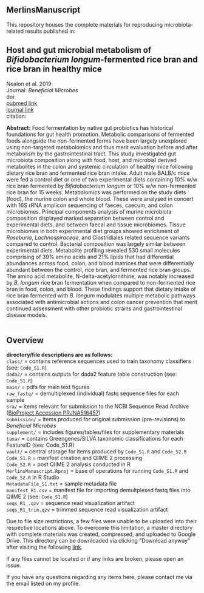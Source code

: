 ## MerlinsManuscript
This repository houses the complete materials for reproducing microbiota-related results published in: <br/>

## Host and gut microbial metabolism of *Bifidobacterium longum*-fermented rice bran and rice bran in healthy mice <br/>
Nealon et al. 2019 <br/>
Journal: *Beneficial Microbes* <br/>
doi: <br/>
[pubmed link](https://github.com/kdprkr/MerlinsManuscript) <br/>
[journal link](https://github.com/kdprkr/MerlinsManuscript) <br/>
citation: <br/>

**Abstract:** Food fermentation by native gut probiotics has historical foundations for gut health promotion. Metabolic comparisons of fermented foods alongside the non-fermented forms have been largely unexplored using non-targeted metabolomics and thus merit evaluation before and after metabolism by the gastrointestinal tract. This study investigated gut microbiota composition along with food, host, and microbial derived metabolites in the colon and systemic circulation of healthy mice following dietary rice bran and fermented rice bran intake. Adult male BALB/c mice were fed a control diet or one of two experimental diets containing 10% w/w rice bran fermented by *Bifidobacterium longum* or 10% w/w non-fermented rice bran for 15 weeks. Metabolomics was performed on the study diets (food), the murine colon and whole blood. These were analysed in concert with 16S rRNA amplicon sequencing of faeces, caecum, and colon microbiomes. Principal components analysis of murine microbiota composition displayed marked separation between control and experimental diets, and between faecal and tissue microbiomes. Tissue microbiomes in both experimental diet groups showed enrichment of *Roseburia*, *Lachnospiraceae*, and Clostridiales related sequence variants compared to control. Bacterial composition was largely similar between experimental diets. Metabolite profiling revealed 530 small molecules comprising of 39% amino acids and 21% lipids that had differential abundances across food, colon, and blood matrices that were differentially abundant between the control, rice bran, and fermented rice bran groups. The amino acid metabolite, N-delta-acetylornithine, was notably increased by *B. longum* rice bran fermentation when compared to non-fermented rice bran in food, colon, and blood. These findings support that dietary intake of rice bran fermented with *B. longum* modulates multiple metabolic pathways associated with antimicrobial actions and colon cancer prevention that merit continued assessment with other probiotic strains and gastrointestinal disease models. <br/>
<br/>

## Overview <br/>
**directory/file descriptions are as follows:** <br/>
`class/` = contains reference sequences used to train taxonomy classifiers (see: `Code_S1.R`) <br/>
`dada2/` = contains outputs for dada2 feature table construction (see: `Code_S1.R`) <br/>
`main/` = pdfs for main text figures <br/>
`raw_fastq/` = demultiplexed (individual) fastq sequence files for each sample <br/>
`sra/` = items relevant for submission to the NCBI Sequence Read Archive ([BioProject Accession PRJNA516457](https://www.ncbi.nlm.nih.gov/bioproject/?term=PRJNA516457)) <br/>
`submission/` = items produced for original submission (pre-revisions) to *Beneficial Microbes* <br/>
`supplement/` = includes figures/tables/files for supplementary materials <br/>
`taxa/` = contains Greengenes/SILVA taxonomic classifications for each FeatureID (see: Code_S1.R) <br/>
`vault/` = central storage for items produced by `Code_S1.R` and `Code_S2.R` <br/>
`Code_S1.R` = manifest creation and QIIME 2 processing <br/>
`Code_S2.R` = post QIIME 2 analysis conducted in R <br/>
`MerlinsManuscript.Rproj` = base of operations for running `Code_S1.R` and `Code_S2.R` in R Studio <br/>
`MetadataFile_S1.txt` = sample metadata file <br/>
`manifest_R1.csv` = manifest file for importing demultplexed fastq files into QIIME 2 (see: `Code_S1.R`) <br/>
`seqs_R1_.qzv` = sequence read visualization artifact <br/>
`seqs_R1_trim.qzv` = trimmed sequence read visualization artifact <br/>

Due to file size restrictions, a few files were unable to be uploaded into their respective locations above. To overcome this limitation, a master directory with complete materials was created, compressed, and uploaded to Google Drive. This directory can be downloaded via clicking "Download anyway" after visiting the following [link](https://drive.google.com/uc?export=download=w4JS&id=1w3rJhchSeyjtWiUCoUCXveMOkqpX6bZ5). <br/>

If any files cannot be located or if any links are broken, please open an issue. <br/>

If you have any questions regarding any items here, please contact me via the email listed on my profile. <br/>
